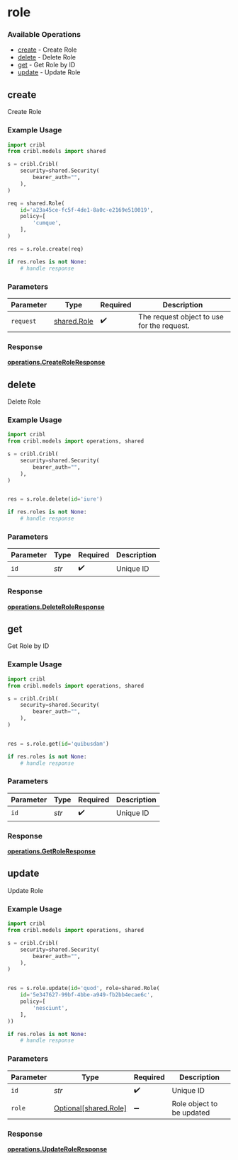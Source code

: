 # role

### Available Operations

* [create](#create) - Create Role
* [delete](#delete) - Delete Role
* [get](#get) - Get Role by ID
* [update](#update) - Update Role

## create

Create Role

### Example Usage

```python
import cribl
from cribl.models import shared

s = cribl.Cribl(
    security=shared.Security(
        bearer_auth="",
    ),
)

req = shared.Role(
    id='a23a45ce-fc5f-4de1-8a0c-e2169e510019',
    policy=[
        'cumque',
    ],
)

res = s.role.create(req)

if res.roles is not None:
    # handle response
```

### Parameters

| Parameter                                  | Type                                       | Required                                   | Description                                |
| ------------------------------------------ | ------------------------------------------ | ------------------------------------------ | ------------------------------------------ |
| `request`                                  | [shared.Role](../../models/shared/role.md) | :heavy_check_mark:                         | The request object to use for the request. |


### Response

**[operations.CreateRoleResponse](../../models/operations/createroleresponse.md)**


## delete

Delete Role

### Example Usage

```python
import cribl
from cribl.models import operations, shared

s = cribl.Cribl(
    security=shared.Security(
        bearer_auth="",
    ),
)


res = s.role.delete(id='iure')

if res.roles is not None:
    # handle response
```

### Parameters

| Parameter          | Type               | Required           | Description        |
| ------------------ | ------------------ | ------------------ | ------------------ |
| `id`               | *str*              | :heavy_check_mark: | Unique ID          |


### Response

**[operations.DeleteRoleResponse](../../models/operations/deleteroleresponse.md)**


## get

Get Role by ID

### Example Usage

```python
import cribl
from cribl.models import operations, shared

s = cribl.Cribl(
    security=shared.Security(
        bearer_auth="",
    ),
)


res = s.role.get(id='quibusdam')

if res.roles is not None:
    # handle response
```

### Parameters

| Parameter          | Type               | Required           | Description        |
| ------------------ | ------------------ | ------------------ | ------------------ |
| `id`               | *str*              | :heavy_check_mark: | Unique ID          |


### Response

**[operations.GetRoleResponse](../../models/operations/getroleresponse.md)**


## update

Update Role

### Example Usage

```python
import cribl
from cribl.models import operations, shared

s = cribl.Cribl(
    security=shared.Security(
        bearer_auth="",
    ),
)


res = s.role.update(id='quod', role=shared.Role(
    id='5e347627-99bf-4bbe-a949-fb2bb4ecae6c',
    policy=[
        'nesciunt',
    ],
))

if res.roles is not None:
    # handle response
```

### Parameters

| Parameter                                            | Type                                                 | Required                                             | Description                                          |
| ---------------------------------------------------- | ---------------------------------------------------- | ---------------------------------------------------- | ---------------------------------------------------- |
| `id`                                                 | *str*                                                | :heavy_check_mark:                                   | Unique ID                                            |
| `role`                                               | [Optional[shared.Role]](../../models/shared/role.md) | :heavy_minus_sign:                                   | Role object to be updated                            |


### Response

**[operations.UpdateRoleResponse](../../models/operations/updateroleresponse.md)**

